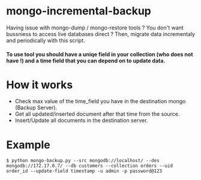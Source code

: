 # mongo-incremental-backup

Having issue with mongo-dump / mongo-restore tools ? You don't want bussniess to access live databases direct ? Then, migrate data incrementaly and periodically with this script.

#### To use tool you should have a uniqe field in your collection (who does not have !) and a time field that you can depend on to update data.

# How it works 
* Check max value of the time_field you have in the destination mongo (Backup Server).
* Get all updated/inserted document after that time from the source.
* Insert/Update all documents in the destination server.

# Example
```
$ python mongo-backup.py --src mongodb://localhost/ --des mongodb://172.17.0.7/ --db customers --collection orders --uid order_id --update-field timestamp -u admin -p password@123
```

